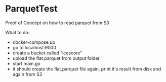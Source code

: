 # ParquetTest
Proof of Concept on how to read parquet from S3


What to do: 
- docker-compose up
- go to localhost:9000
- create a bucket called "icescore"
- upload the flat.parquet from output folder
- start main.go
- it should create the flat.parquet file again, print it's result from disk and again from S3
